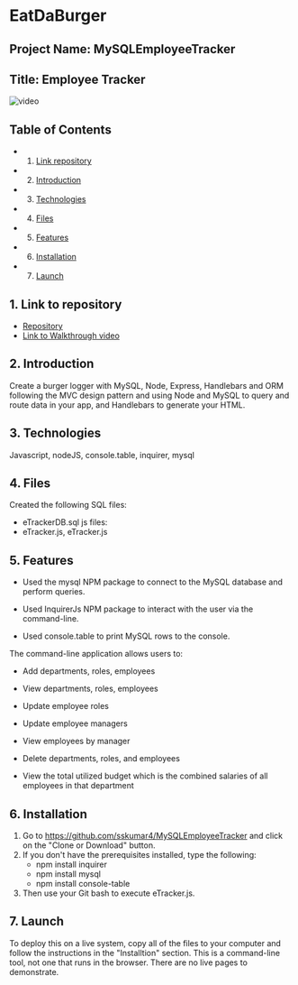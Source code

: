 # EatDaBurger
## Project Name: MySQLEmployeeTracker
## Title: Employee Tracker

![video](Assets/employeetracker.gif)

## Table of Contents

<!-- vscode-markdown-toc -->
* 1. [Link repository](#Linktorepository)
* 2. [Introduction](#Introduction)
* 3. [Technologies](#Technologies)
* 4. [Files](#Files)
* 5. [Features](#Features)
* 6. [Installation](Installation)
* 7. [Launch](#Launch)

<!-- vscode-markdown-toc-config
	numbering=true
	autoSave=true
	/vscode-markdown-toc-config -->
<!-- /vscode-markdown-toc -->

##  1. <a name='Linktorepository'></a>Link to repository

* [Repository](https://github.com/sskumar4/MySQLEmployeeTracker)
* [Link to Walkthrough video](https://youtu.be/fQnaw22uupk)
  

##  2. <a name='Introduction'></a>Introduction   
Create a burger logger with MySQL, Node, Express, Handlebars and ORM following the MVC design pattern and using Node and MySQL to query and route data in your app, and Handlebars to generate your HTML.


##  3. <a name='Technologies'></a>Technologies 
Javascript, nodeJS, console.table, inquirer, mysql

##  4. <a name='Files'></a>Files
Created the following 
SQL files: 
  * eTrackerDB.sql
js files:
  * eTracker.js, eTracker.js

##  5. <a name='Features'></a>Features
  * Used the mysql NPM package to connect to the MySQL database and perform queries.

  * Used InquirerJs NPM package to interact with the user via the command-line.

  * Used console.table to print MySQL rows to the console. 
  
  The command-line application allows users to:

  * Add departments, roles, employees

  * View departments, roles, employees

  * Update employee roles
  
  * Update employee managers

  * View employees by manager

  * Delete departments, roles, and employees

  * View the total utilized budget which is the combined salaries of all employees in that department 

## 6. <a name='Installation'></a>Installation
1. Go to https://github.com/sskumar4/MySQLEmployeeTracker and click on the "Clone or Download" button. 
2. If you don't have the prerequisites installed, type the following:
   * npm install inquirer
   * npm install mysql
   * npm install console-table
3. Then use your Git bash to execute eTracker.js. 
  

## 7. <a name='Launch'></a>Launch

To deploy this on a live system, copy all of the files to your computer and follow the instructions in the "Installtion" section. This is a command-line tool, not one that runs in the browser. There are no live pages to demonstrate.
